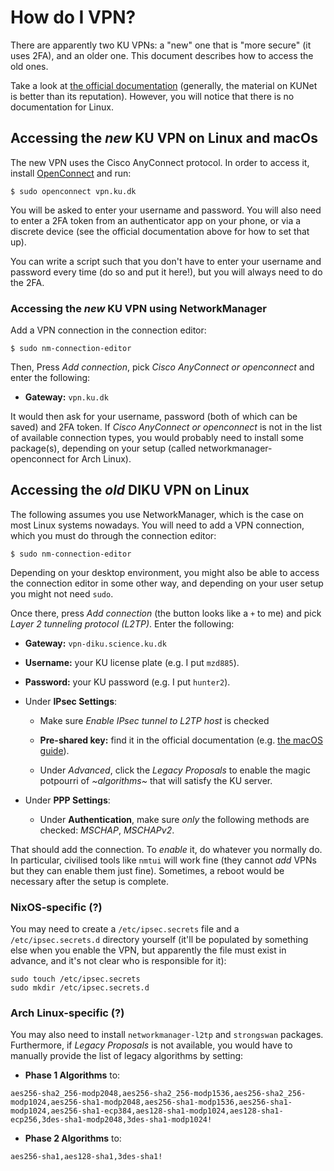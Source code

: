 # How do I VPN?

There are apparently two KU VPNs: a "new" one that is "more secure"
(it uses 2FA), and an older one.  This document describes how to
access the old ones.

Take a look at [the official
documentation](https://kunet.ku.dk/medarbejderguide/Sider/It/Fjernadgang-vpn.aspx)
(generally, the material on KUNet is better than its reputation).
However, you will notice that there is no documentation for Linux.

## Accessing the *new* KU VPN on Linux and macOs

The new VPN uses the Cisco AnyConnect protocol. In order to access it, install
[OpenConnect](http://www.infradead.org/openconnect/) and run:

```
$ sudo openconnect vpn.ku.dk
```

You will be asked to enter your username and password.  You will also
need to enter a 2FA token from an authenticator app on your phone, or
via a discrete device (see the official documentation above for how to
set that up).

You can write a script such that you don't have to enter your username
and password every time (do so and put it here!), but you will always
need to do the 2FA.

### Accessing the *new* KU VPN using NetworkManager

Add a VPN connection in the connection editor:

```
$ sudo nm-connection-editor
```

Then, Press *Add connection*, pick *Cisco AnyConnect or openconnect* and enter the following:

* **Gateway:** `vpn.ku.dk`

It would then ask for your username, password (both of which can be saved) and 
2FA token. If *Cisco AnyConnect or openconnect* is not in the list of available 
connection types, you would probably need to install some package(s), depending on your
setup (called networkmanager-openconnect for Arch Linux).

## Accessing the *old* DIKU VPN on Linux

The following assumes you use NetworkManager, which is the case on
most Linux systems nowadays.  You will need to add a VPN connection,
which you must do through the connection editor:

```
$ sudo nm-connection-editor
```

Depending on your desktop environment, you might also be able to
access the connection editor in some other way, and depending on your
user setup you might not need `sudo`.

Once there, press *Add connection* (the button looks like a `+` to me)
and pick *Layer 2 tunneling protocol (L2TP)*.  Enter the following:

* **Gateway:** `vpn-diku.science.ku.dk`

* **Username:** your KU license plate (e.g. I put `mzd885`).

* **Password:** your KU password (e.g. I put `hunter2`).

* Under **IPsec Settings**:

  * Make sure *Enable IPsec tunnel to L2TP host* is checked

  * **Pre-shared key:** find it in the official documentation
    (e.g. [the macOS guide](https://kunet.ku.dk/medarbejderguide/ITvejl/VPN%20-%20fjernadgang%20p%C3%A5%20SCIENCE%20PC%20Mac.pdf)).

  * Under *Advanced*, click the *Legacy Proposals* to enable the magic
    potpourri of *~algorithms~* that will satisfy the KU server.

* Under **PPP Settings**:

  * Under **Authentication**, make sure *only* the following methods
    are checked: *MSCHAP*, *MSCHAPv2*.

That should add the connection.  To *enable* it, do whatever you
normally do.  In particular, civilised tools like `nmtui` will work
fine (they cannot *add* VPNs but they can enable them just fine). Sometimes,
a reboot would be necessary after the setup is complete.

### NixOS-specific (?)

You may need to create a `/etc/ipsec.secrets` file and a `/etc/ipsec.secrets.d`
directory yourself (it'll be populated by something else when you enable the
VPN, but apparently the file must exist in advance, and it's not clear who is
responsible for it):

```
sudo touch /etc/ipsec.secrets
sudo mkdir /etc/ipsec.secrets.d
```

### Arch Linux-specific (?)

You may also need to install `networkmanager-l2tp` and `strongswan` packages.
Furthermore, if *Legacy Proposals* is not available, you would have to manually provide the
list of legacy algorithms by setting:

* **Phase 1 Algorithms** to:

```
aes256-sha2_256-modp2048,aes256-sha2_256-modp1536,aes256-sha2_256-modp1024,aes256-sha1-modp2048,aes256-sha1-modp1536,aes256-sha1-modp1024,aes256-sha1-ecp384,aes128-sha1-modp1024,aes128-sha1-ecp256,3des-sha1-modp2048,3des-sha1-modp1024!
```
* **Phase 2 Algorithms** to:

```
aes256-sha1,aes128-sha1,3des-sha1!
```
